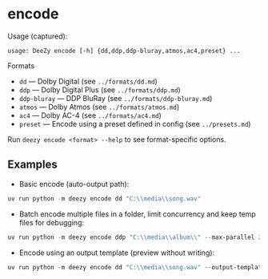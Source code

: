 # encode

Usage (captured):

```
usage: DeeZy encode [-h] {dd,ddp,ddp-bluray,atmos,ac4,preset} ...
```

Formats

- `dd` — Dolby Digital (see `../formats/dd.md`)
- `ddp` — Dolby Digital Plus (see `../formats/ddp.md`)
- `ddp-bluray` — DDP BluRay (see `../formats/ddp-bluray.md`)
- `atmos` — Dolby Atmos (see `../formats/atmos.md`)
- `ac4` — Dolby AC-4 (see `../formats/ac4.md`)
- `preset` — Encode using a preset defined in config (see `../presets.md`)

Run `deezy encode <format> --help` to see format-specific options.

## Examples

- Basic encode (auto-output path):

```powershell
uv run python -m deezy encode dd "C:\\media\\song.wav"
```

- Batch encode multiple files in a folder, limit concurrency and keep temp files for debugging:

```powershell
uv run python -m deezy encode ddp "C:\\media\\album\\" --max-parallel 2 --keep-temp --batch-summary-output
```

- Encode using an output template (preview without writing):

```powershell
uv run python -m deezy encode dd "C:\\media\\song.wav" --output-template "{title}_{delay}_{channels}.dd" --output-preview
```
